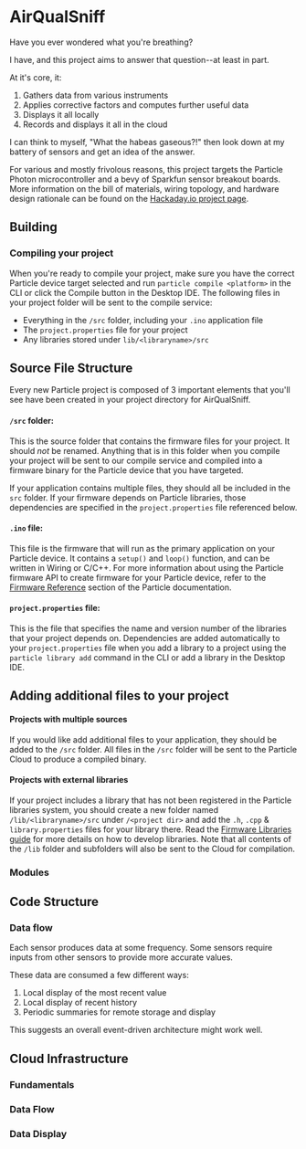 # AirQualSniff

Have you ever wondered what you're breathing?

I have, and this project aims to answer that question--at least in part.

At it's core, it:

1. Gathers data from various instruments
2. Applies corrective factors and computes further useful data
3. Displays it all locally
4. Records and displays it all in the cloud

I can think to myself, "What the habeas gaseous?!" then look down at my battery of sensors and get an idea of the answer.

For various and mostly frivolous reasons, this project targets the Particle Photon microcontroller and a bevy of Sparkfun sensor breakout boards. More information on the bill of materials, wiring topology, and hardware design rationale can be found on the [Hackaday.io project page](https://hackaday.io/project/181918-airqualsniff).

## Building

### Compiling your project

When you're ready to compile your project, make sure you have the correct Particle device target selected and run `particle compile <platform>` in the CLI or click the Compile button in the Desktop IDE. The following files in your project folder will be sent to the compile service:

- Everything in the `/src` folder, including your `.ino` application file
- The `project.properties` file for your project
- Any libraries stored under `lib/<libraryname>/src`

## Source File Structure

Every new Particle project is composed of 3 important elements that you'll see have been created in your project directory for AirQualSniff.

#### ```/src``` folder:  
This is the source folder that contains the firmware files for your project. It should *not* be renamed. 
Anything that is in this folder when you compile your project will be sent to our compile service and compiled into a firmware binary for the Particle device that you have targeted.

If your application contains multiple files, they should all be included in the `src` folder. If your firmware depends on Particle libraries, those dependencies are specified in the `project.properties` file referenced below.

#### ```.ino``` file:
This file is the firmware that will run as the primary application on your Particle device. It contains a `setup()` and `loop()` function, and can be written in Wiring or C/C++. For more information about using the Particle firmware API to create firmware for your Particle device, refer to the [Firmware Reference](https://docs.particle.io/reference/firmware/) section of the Particle documentation.

#### ```project.properties``` file:  
This is the file that specifies the name and version number of the libraries that your project depends on. Dependencies are added automatically to your `project.properties` file when you add a library to a project using the `particle library add` command in the CLI or add a library in the Desktop IDE.

## Adding additional files to your project

#### Projects with multiple sources
If you would like add additional files to your application, they should be added to the `/src` folder. All files in the `/src` folder will be sent to the Particle Cloud to produce a compiled binary.

#### Projects with external libraries
If your project includes a library that has not been registered in the Particle libraries system, you should create a new folder named `/lib/<libraryname>/src` under `/<project dir>` and add the `.h`, `.cpp` & `library.properties` files for your library there. Read the [Firmware Libraries guide](https://docs.particle.io/guide/tools-and-features/libraries/) for more details on how to develop libraries. Note that all contents of the `/lib` folder and subfolders will also be sent to the Cloud for compilation.

### Modules

## Code Structure

### Data flow

Each sensor produces data at some frequency. Some sensors require inputs from other sensors to provide more accurate values.

These data are consumed a few different ways:

1. Local display of the most recent value
2. Local display of recent history
3. Periodic summaries for remote storage and display

This suggests an overall event-driven architecture might work well.

## Cloud Infrastructure

### Fundamentals

### Data Flow

### Data Display
